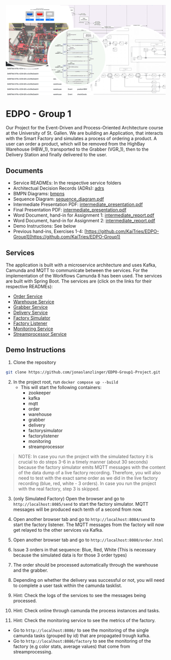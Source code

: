 ![banner.png](docs/images/banner.png)

# EDPO - Group 1

Our Project for the Event-Driven and Process-Oriented Architecture course at the University of St. Gallen.
We are building an Application, that interacts with the Smart Factory and simulates a process of ordering a product.
A user can order a product, which will be removed from the HighBay Warehouse (HBW_1), transported to the Grabber (VGR_1),
then to the Delivery Station and finally delivered to the user.

## Documents

* Service READMEs: In the respective service folders
* Architectual Decision Records (ADRs): [adrs](docs/adrs)
* BMPN Diagrams: [bmpns](docs/images/bmpns)
* Sequence Diagram: [sequence_diagram.pdf](docs/sequence_diagram/sequence_diagram.drawio.pdf)
* Intermediate Presentation PDF: [intermediate_presentation.pdf](docs/intermediate_presentation.pdf)
* Final Presentation PDF: [intermediate_presentation.pdf](docs/final_presentation.pdf)
* Word Document, hand-in for Assignment 1: [intermediate_report.pdf](docs/intermediate_report.pdf)
* Word Document, hand-in for Assignment 2: [intermediate_report.pdf](docs/report.pdf)
* Demo Instructions: See below
* Previous hand-ins, Exercises 1-4: [https://github.com/KaiTries/EDPO-Group1](https://github.com/KaiTries/EDPO-Group1)

## Services

The application is built with a microservice architecture and uses Kafka, Camunda and MQTT to communicate between the
services. For the implementation of the Workflows Camunda 8 has been used. The services are built with Spring Boot.
The services are (click on the links for their respective READMEs):

* [Order Service](order/README.md)
* [Warehouse Service](warehouse/README.md)
* [Grabber Service](grabber/README.md)
* [Delivery Service](delivery/README.md)
* [Factory Simulator](factorysimulator/README.md)
* [Factory Listener](factorylistener/README.md)
* [Monitoring Service](monitoring/README.md)
* [Streamprocessor Service](streamprocessor/README.md)

## Demo Instructions

1. Clone the repository

```bash
git clone https://github.com/jonaslanzlinger/EDPO-Group1-Project.git
```

2. In the project root, run `docker compose up --build`
    * This will start the following containers:
        * zookeeper
        * kafka
        * mqtt
        * order
        * warehouse
        * grabber
        * delivery
        * factorysimulator
        * factorylistener
        * monitoring
        * streamprocessor

> NOTE: In case you run the project with the simulated factory it is crucial to do steps 3-6 in a timely manner (about 30 seconds) because
> the factory simulator emits MQTT messages with the content of the data dump of a live factory recording. Therefore, you will also need
> to test with the exact same order as we did in the live factory recording (blue, red, white - 3 orders).
> In case you run the project with the real factory, step 3 is skipped.

3. (only Simulated Factory) Open the browser and go to `http://localhost:8085/send` to start the factory simulator.
   MQTT messages will be produced each tenth of a second from now.

4. Open another browser tab and go to `http://localhost:8084/send` to start the factory listener.
   The MQTT messages from the factory will now get relayed to the other services via Kafka.

5. Open another browser tab and go to `http://localhost:8080/order.html`

6. Issue 3 orders in that sequence: Blue, Red, White (This is necessary because the simulated data is for those 3 order types)

7. The order should be processed automatically through the warehouse and the grabber.

8. Depending on whether the delivery was successful or not, you will need to complete a user task within
   the camunda tasklist.

9. Hint: Check the logs of the services to see the messages being processed.

10. Hint: Check online through camunda the process instances and tasks.

11. Hint: Check the monitoring service to see the metrics of the factory.

* Go to `http://localhost:8086/` to see the monitoring of the single camunda tasks (grouped by id) that are propagated trough kafka. 
* Go to `http://localhost:8086/factory` to see the monitoring of the factory (e.g color stats, average values) that come from streamprocessing.
